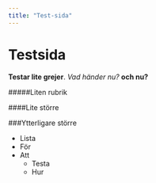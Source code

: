 ```yaml
---
title: "Test-sida"
---
```

Testsida
=========================

**Testar lite grejer**. _Vad händer nu?_ __och nu?__

#####Liten rubrik

####Lite större

###Ytterligare större

* Lista
* För
* Att
  * Testa
  * Hur 
